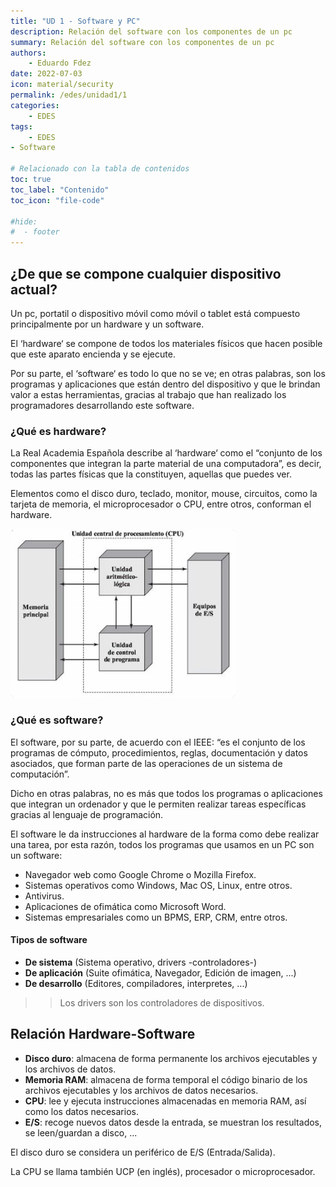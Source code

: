 ```yaml
---
title: "UD 1 - Software y PC"
description: Relación del software con los componentes de un pc
summary: Relación del software con los componentes de un pc
authors:
    - Eduardo Fdez
date: 2022-07-03
icon: material/security
permalink: /edes/unidad1/1
categories:
    - EDES
tags:
    - EDES
- Software

# Relacionado con la tabla de contenidos
toc: true
toc_label: "Contenido"
toc_icon: "file-code"

#hide:
#  - footer
---
```




## ¿De que se compone cualquier dispositivo actual?
Un pc, portatil o dispositivo móvil como móvil o tablet está compuesto principalmente por un hardware y un software.

El ‘hardware‘ se compone de todos los materiales físicos que hacen posible que este aparato encienda y se ejecute.

Por su parte, el ‘software‘ es todo lo que no se ve; en otras palabras, son los programas y aplicaciones que están dentro del dispositivo y que le brindan valor a estas herramientas, gracias al trabajo que han realizado los programadores desarrollando este software.

### ¿Qué es hardware?
La Real Academia Española describe al ‘hardware‘ como el “conjunto de los componentes que integran la parte material de una computadora”, es decir, todas las partes físicas que la constituyen, aquellas que puedes ver.

Elementos como el disco duro, teclado, monitor, mouse, circuitos, como la tarjeta de memoria, el microprocesador o CPU, entre otros, conforman el hardware.

![](assets/vonneumann.png)

### ¿Qué es software?
El software, por su parte, de acuerdo con el IEEE: “es el conjunto de los programas de cómputo, procedimientos, reglas, documentación y datos asociados, que forman parte de las operaciones de un sistema de computación”.

Dicho en otras palabras, no es más que todos los programas o aplicaciones que integran un ordenador y que le permiten realizar tareas específicas gracias al lenguaje de programación.

El software le da instrucciones al hardware de la forma como debe realizar una tarea, por esta razón, todos los programas que usamos en un PC son un software:

* Navegador web como Google Chrome o Mozilla Firefox.
* Sistemas operativos como Windows, Mac OS, Linux, entre otros.
* Antivirus.
* Aplicaciones de ofimática como Microsoft Word.
* Sistemas empresariales como un BPMS, ERP, CRM, entre otros.

#### Tipos de software

- **De sistema** (Sistema operativo, drivers -controladores-)
- **De aplicación** (Suite ofimática, Navegador, Edición de imagen, ...)
- **De desarrollo** (Editores, compiladores, interpretes, ...)

>> Los drivers son los controladores de dispositivos.


## Relación Hardware-Software  

- **Disco duro**:
almacena de forma permanente los archivos ejecutables y los archivos de datos.
- **Memoria RAM**:
almacena de forma temporal el código binario de los archivos ejecutables y los archivos de datos necesarios.
- **CPU**:
lee y ejecuta instrucciones almacenadas en memoria RAM, así como los datos necesarios.
- **E/S**:
recoge nuevos datos desde la entrada, se muestran los resultados, se leen/guardan a disco, ...


El disco duro se considera un periférico de E/S (Entrada/Salida).

La CPU se llama también UCP (en inglés), procesador o microprocesador.